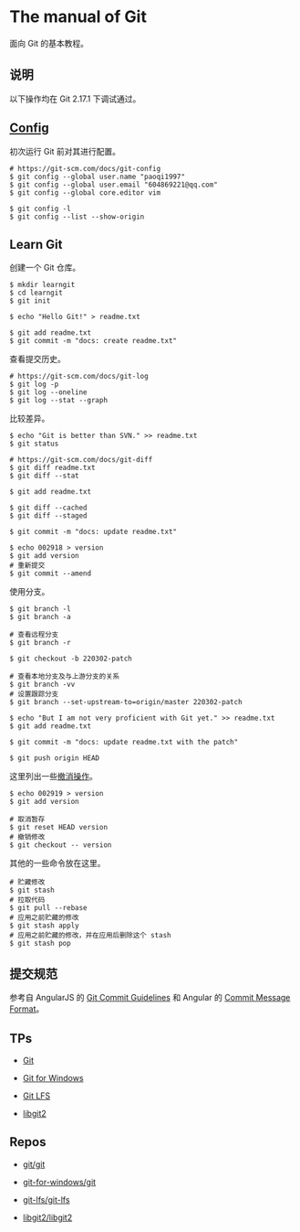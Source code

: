 # The manual of Git

面向 Git 的基本教程。

## 说明

以下操作均在 Git 2.17.1 下调试通过。

## [Config](https://git-scm.com/book/zh/v2/%E8%B5%B7%E6%AD%A5-%E5%88%9D%E6%AC%A1%E8%BF%90%E8%A1%8C-Git-%E5%89%8D%E7%9A%84%E9%85%8D%E7%BD%AE)

初次运行 Git 前对其进行配置。

```
# https://git-scm.com/docs/git-config
$ git config --global user.name "paoqi1997"
$ git config --global user.email "604869221@qq.com"
$ git config --global core.editor vim

$ git config -l
$ git config --list --show-origin
```

## Learn Git

创建一个 Git 仓库。

```
$ mkdir learngit
$ cd learngit
$ git init

$ echo "Hello Git!" > readme.txt

$ git add readme.txt
$ git commit -m "docs: create readme.txt"
```

查看提交历史。

```
# https://git-scm.com/docs/git-log
$ git log -p
$ git log --oneline
$ git log --stat --graph
```

比较差异。

```
$ echo "Git is better than SVN." >> readme.txt
$ git status

# https://git-scm.com/docs/git-diff
$ git diff readme.txt
$ git diff --stat

$ git add readme.txt

$ git diff --cached
$ git diff --staged

$ git commit -m "docs: update readme.txt"

$ echo 002918 > version
$ git add version
# 重新提交
$ git commit --amend
```

使用分支。

```
$ git branch -l
$ git branch -a

# 查看远程分支
$ git branch -r

$ git checkout -b 220302-patch

# 查看本地分支及与上游分支的关系
$ git branch -vv
# 设置跟踪分支
$ git branch --set-upstream-to=origin/master 220302-patch

$ echo "But I am not very proficient with Git yet." >> readme.txt
$ git add readme.txt

$ git commit -m "docs: update readme.txt with the patch"

$ git push origin HEAD
```

这里列出一些[撤消操作](https://git-scm.com/book/zh/v2/Git-%E5%9F%BA%E7%A1%80-%E6%92%A4%E6%B6%88%E6%93%8D%E4%BD%9C)。

```
$ echo 002919 > version
$ git add version

# 取消暂存
$ git reset HEAD version
# 撤销修改
$ git checkout -- version
```

其他的一些命令放在这里。

```
# 贮藏修改
$ git stash
# 拉取代码
$ git pull --rebase
# 应用之前贮藏的修改
$ git stash apply
# 应用之前贮藏的修改，并在应用后删除这个 stash
$ git stash pop
```

## 提交规范

参考自 AngularJS 的 [Git Commit Guidelines](https://github.com/angular/angular.js/blob/master/DEVELOPERS.md#commits) 和 Angular 的 [Commit Message Format](https://github.com/angular/angular/blob/master/CONTRIBUTING.md#commit)。

## TPs

+ [Git](https://git-scm.com)

+ [Git for Windows](https://gitforwindows.org)

+ [Git LFS](https://git-lfs.github.com)

+ [libgit2](https://libgit2.org)

## Repos

+ [git/git](https://github.com/git/git)

+ [git-for-windows/git](https://github.com/git-for-windows/git)

+ [git-lfs/git-lfs](https://github.com/git-lfs/git-lfs)

+ [libgit2/libgit2](https://github.com/libgit2/libgit2)
